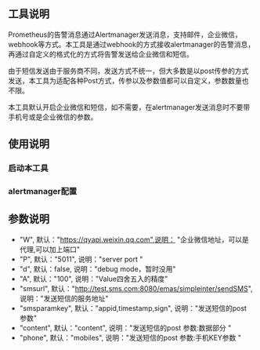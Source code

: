 ## 工具说明
Prometheus的告警消息通过Alertmanager发送消息，支持邮件，企业微信，webhook等方式。本工具是通过webhook的方式接收alertmanager的告警消息，再通过自定义的格式化的方式将告警发送给企业微信和短信。
  
由于短信发送由于服务商不同，发送方式不统一，但大多数是以post传参的方式发送，本工具为适配各种Post方式，传参以及参数值都可以自定义，参数数量也不限。

本工具默认开启企业微信和短信，如不需要，在alertmanager发送消息时不要带手机号或是企业微信的参数。
## 使用说明

### 启动本工具
### alertmanager配置


## 参数说明


- "W", 默认："https://qyapi.weixin.qq.com",说明： "企业微信地址，可以是代理,可以加上端口"
- "P", 默认："5011", 说明："server port "
- "d", 默认：false, 说明："debug mode，暂时没用"
- "A", 默认："100", 说明："Value四舍五入的精度"
- "smsurl", 默认："http://test.sms.com:8080/emas/simpleinter/sendSMS", 说明："发送短信的服务地址"
- "smsparamkey", 默认："appid,timestamp,sign", 说明："发送短信的post 参数"
- "content", 默认："content", 说明："发送短信的post 参数:数据部分 "
- "phone", 默认："mobiles", 说明："发送短信的post 参数:手机KEY参数 "
